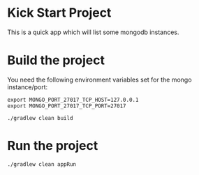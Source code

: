 # Kick Start Project

This is a quick app which will list some mongodb instances.

# Build the project

You need the following environment variables set for the mongo instance/port:
```
export MONGO_PORT_27017_TCP_HOST=127.0.0.1
export MONGO_PORT_27017_TCP_PORT=27017
```

```
./gradlew clean build
```

# Run the project

```
./gradlew clean appRun
```